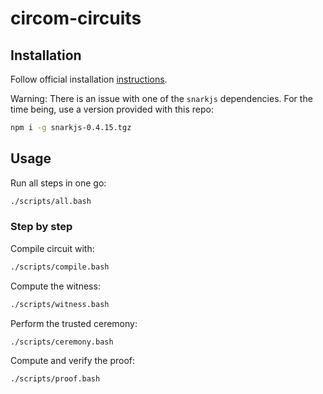 # circom-circuits

## Installation

Follow official installation [instructions](https://docs.circom.io/getting-started/installation/#installing-dependencies).

Warning: There is an issue with one of the `snarkjs` dependencies. For the time being, use a version provided with this repo:

```bash
npm i -g snarkjs-0.4.15.tgz
```

## Usage

Run all steps in one go:

```bash
./scripts/all.bash
```

### Step by step

Compile circuit with:

```bash
./scripts/compile.bash
```

Compute the witness:

```bash
./scripts/witness.bash
```

Perform the trusted ceremony:

```bash
./scripts/ceremony.bash
```

Compute and verify the proof:

```bash
./scripts/proof.bash
```
